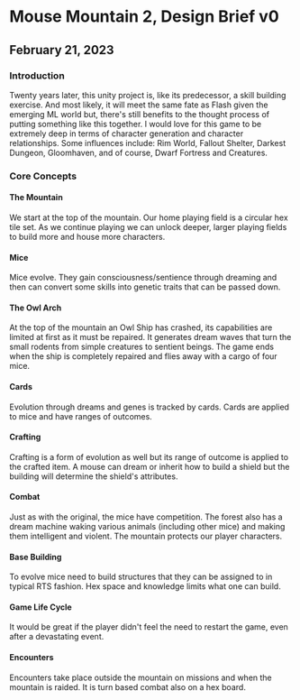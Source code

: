 # Mouse Mountain 2, Design Brief v0
## February 21, 2023

### Introduction

Twenty years later, this unity project is, like its predecessor, a skill building exercise. And most likely, it will meet the same fate as Flash given the emerging ML world but, there's still benefits to the thought process of putting something like this together. I would love for this game to be extremely deep in terms of character generation and character relationships. Some influences include: Rim World, Fallout Shelter, Darkest Dungeon, Gloomhaven, and of course, Dwarf Fortress and Creatures.

### Core Concepts

#### The Mountain
We start at the top of the mountain. Our home playing field is a circular hex tile set. As we continue playing we can unlock deeper, larger playing fields to build more and house more characters.

#### Mice
Mice evolve. They gain consciousness/sentience through dreaming and then can convert some skills into genetic traits that can be passed down.

#### The Owl Arch
At the top of the mountain an Owl Ship has crashed, its capabilities are limited at first as it must be repaired. It generates dream waves that turn the small rodents from simple creatures to sentient beings. The game ends when the ship is completely repaired and flies away with a cargo of four mice.

#### Cards
Evolution through dreams and genes is tracked by cards. Cards are applied to mice and have ranges of outcomes.

#### Crafting
Crafting is a form of evolution as well but its range of outcome is applied to the crafted item. A mouse can dream or inherit how to build a shield but the building will determine the shield's attributes.

#### Combat
Just as with the original, the mice have competition. The forest also has a dream machine waking various animals (including other mice) and making them intelligent and violent. The mountain protects our player characters.

#### Base Building
To evolve mice need to build structures that they can be assigned to in typical RTS fashion. Hex space and knowledge limits what one can build.

#### Game Life Cycle
It would be great if the player didn't feel the need to restart the game, even after a devastating event.

#### Encounters
Encounters take place outside the mountain on missions and when the mountain is raided. It is turn based combat also on a hex board.

